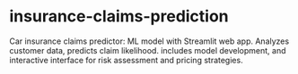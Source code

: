 # insurance-claims-prediction
Car insurance claims predictor: ML model with Streamlit web app. Analyzes customer data, predicts claim likelihood. includes model development, and interactive interface for risk assessment and pricing strategies.
